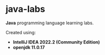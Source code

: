 # java-labs

**Java** programming language learning labs.

Created using:
- **IntelliJ IDEA 2022.2 (Community Edition)**
- **openjdk 11.0.17**